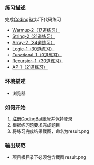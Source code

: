 ### 练习描述

完成[CodingBat](http://codingbat.com/java)以下代码练习：

-  [Warmup-2（17道练习）](http://codingbat.com/java/Warmup-2)
-  [String-2（21道练习）](http://codingbat.com/java/String-2)
-  [Array-2（34道练习）](http://codingbat.com/java/Array-2)
-  [Logic-1（30道练习）](http://codingbat.com/java/Logic-1)
-  [Functional-1（9道练习）](http://codingbat.com/java/Functional-1)
-  [Recursion-1（30道练习）](http://codingbat.com/java/Recursion-1)
-  [AP-1（21道练习）](http://codingbat.com/java/AP-1)

### 环境描述

- 浏览器

### 如何开始

1. [注册CodingBat账号](http://codingbat.com/pref?docreate=1)并保持登录
2. 根据练习题要求完成题目
3. 将练习完成结果截图，命名为result.png


### 输出规范

- 项目根目录下必须包含截图 result.png

